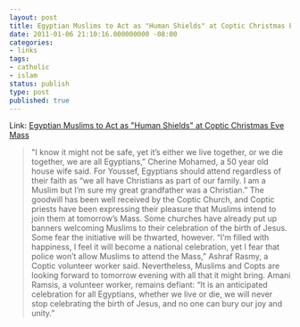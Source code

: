 ```yaml
---
layout: post
title: Egyptian Muslims to Act as "Human Shields" at Coptic Christmas Eve Mass
date: 2011-01-06 21:10:16.000000000 -08:00
categories:
- links
tags:
- catholic
- islam
status: publish
type: post
published: true
---
```

Link: <a href="http://goo.gl/L8nPi">Egyptian Muslims to Act as "Human Shields" at Coptic Christmas Eve Mass</a>
> "I know it might not be safe, yet it’s either we live together, or we die together, we are all Egyptians,” Cherine Mohamed, a 50 year old house wife said.
> For Youssef, Egyptians should attend regardless of their faith as “we all have Christians as part of our family. I am a Muslim but I’m sure my great grandfather was a Christian.”
> The goodwill has been well received by the Coptic Church, and Coptic priests have been expressing their pleasure that Muslims intend to join them at tomorrow’s Mass. Some churches have already put up banners welcoming Muslims to their celebration of the birth of Jesus.
> Some fear the initiative will be thwarted, however. “I’m filled with happiness, I feel it will become a national celebration, yet I fear that police won’t allow Muslims to attend the Mass,” Ashraf Rasmy, a Coptic volunteer worker said.
> Nevertheless, Muslims and Copts are looking forward to tomorrow evening with all that it might bring. Amani Ramsis, a volunteer worker, remains defiant: “It is an anticipated celebration for all Egyptians, whether we live or die, we will never stop celebrating the birth of Jesus, and no one can bury our joy and unity.”
